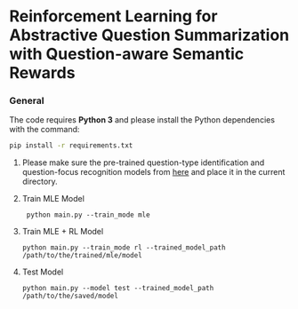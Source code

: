 # Reinforcement Learning for Abstractive Question Summarization with Question-aware Semantic Rewards


### General 
The code requires **Python 3** and please install the Python dependencies with the command:
```bash
pip install -r requirements.txt
```

1. Please make sure the pre-trained question-type identification and question-focus recognition models from [here](https://drive.google.com/drive/folders/1ePtuMPR20rZSgZbarSnno4-sqazLJVn0?usp=sharing) and 
    place it in the current directory.

2. Train MLE Model
    ```
     python main.py --train_mode mle
    ```

3. Train MLE + RL Model
    ```
    python main.py --train_mode rl --trained_model_path /path/to/the/trained/mle/model
    ```

4. Test Model
    ```
    python main.py --model test --trained_model_path /path/to/the/saved/model

    ```
